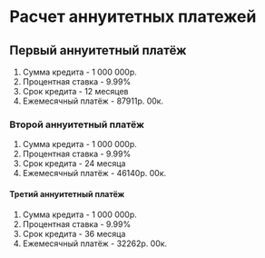 # Расчет аннуитетных платежей
## Первый аннуитетный платёж
1. Сумма кредита - 1 000 000р.
2. Процентная ставка - 9.99%
3. Срок кредита - 12 месяцев
4. Ежемесячный платёж - 87911р. 00к.
### Второй аннуитетный платёж
1. Сумма кредита - 1 000 000р.
2. Процентная ставка - 9.99%
3. Срок кредита - 24 месяца
4. Ежемесячный платёж - 46140р. 00к.
#### Третий аннуитетный платёж
1. Сумма кредита - 1 000 000р.
2. Процентная ставка - 9.99%
3. Срок кредита - 36 месяца
4. Ежемесячный платёж - 32262р. 00к.